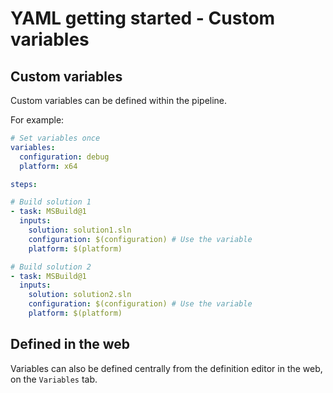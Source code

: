 # YAML getting started - Custom variables

## Custom variables

Custom variables can be defined within the pipeline.

For example:

```yaml
# Set variables once
variables:
  configuration: debug
  platform: x64

steps:

# Build solution 1
- task: MSBuild@1
  inputs:
    solution: solution1.sln
    configuration: $(configuration) # Use the variable
    platform: $(platform)

# Build solution 2
- task: MSBuild@1
  inputs:
    solution: solution2.sln
    configuration: $(configuration) # Use the variable
    platform: $(platform)
```

## Defined in the web

Variables can also be defined centrally from the definition editor in the web, on the `Variables` tab.